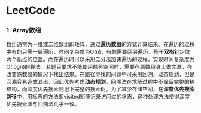 # LeetCode

### 1. Array数组

数组通常为一维或二维数组即矩阵，通过**遍历数组**的方式计算结果。在遍历的过程中有的只需一层遍历，时间复杂度为O(n)，有的需要两层遍历，基于**双指针**定位两个断点的位置。而在遍历时可以采用二分法加速遍历的过程，实现时间复杂度为O(logn)的算法。若题目要求不能使用额外空间时，需要在原数组身上做文章，在改变原数组的情况下找出结果。在路径寻找的问题中可采用回溯、动态规划，但是回溯容易造成溢出，因此优先考虑**动态规划**。回溯法在求解过程中不保留完整的树结构，而深度优先搜索则记下完整的搜索树。为了减少存储空间，在**深度优先搜索DFS**中，用标志的方法即visited矩阵记录访问过的状态，这种处理方法使得深度优先搜索法与回溯法几乎一致。








